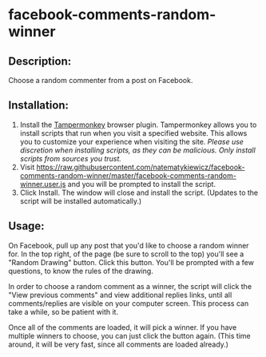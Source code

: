 # facebook-comments-random-winner

## Description:
Choose a random commenter from a post on Facebook.

## Installation:
1. Install the [Tampermonkey](https://tampermonkey.net) browser plugin. Tampermonkey allows you to install scripts that run when you visit a specified website. This allows you to customize your experience when visiting the site. *Please use discretion when installing scripts, as they can be malicious. Only install scripts from sources you trust.*
2. Visit https://raw.githubusercontent.com/natematykiewicz/facebook-comments-random-winner/master/facebook-comments-random-winner.user.js and you will be prompted to install the script.
3. Click Install. The window will close and install the script. (Updates to the script will be installed automatically.)

## Usage:
On Facebook, pull up any post that you'd like to choose a random winner for. In the top right, of the page (be sure to scroll to the top) you'll see a "Random Drawing" button. Click this button. You'll be prompted with a few questions, to know the rules of the drawing.

In order to choose a random comment as a winner, the script will click the "View previous comments" and view additional replies links, until all comments/replies are visible on your computer screen. This process can take a while, so be patient with it.

Once all of the comments are loaded, it will pick a winner. If you have multiple winners to choose, you can just click the button again. (This time around, it will be very fast, since all comments are loaded already.)
